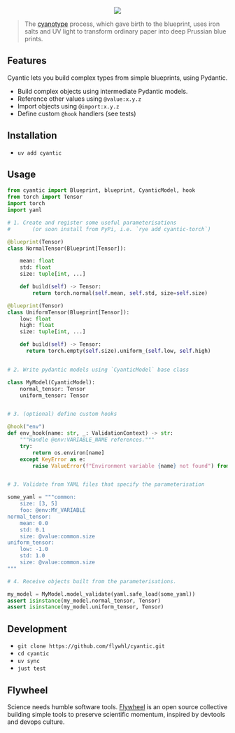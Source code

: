 <p align="center">
  <img src="https://github.com/user-attachments/assets/6004aee7-0a64-4cc4-a7aa-b6790fedccc7">
</p>

> The [cyanotype](https://en.wikipedia.org/wiki/Cyanotype) process, which gave birth to the blueprint, uses iron salts and UV light to transform ordinary paper into deep Prussian blue prints.

## Features

Cyantic lets you build complex types from simple blueprints, using Pydantic.

* Build complex objects using intermediate Pydantic models.
* Reference other values using `@value:x.y.z`
* Import objects using `@import:x.y.z`
* Define custom `@hook` handlers (see tests)

## Installation

* `uv add cyantic`

## Usage

```python
from cyantic import Blueprint, blueprint, CyanticModel, hook
from torch import Tensor
import torch
import yaml

# 1. Create and register some useful parameterisations
#       (or soon install from PyPi, i.e. `rye add cyantic-torch`)

@blueprint(Tensor)
class NormalTensor(Blueprint[Tensor]):

    mean: float
    std: float
    size: tuple[int, ...]

    def build(self) -> Tensor:
        return torch.normal(self.mean, self.std, size=self.size)

@blueprint(Tensor)
class UniformTensor(Blueprint[Tensor]):
    low: float
    high: float
    size: tuple[int, ...]

    def build(self) -> Tensor:
      return torch.empty(self.size).uniform_(self.low, self.high)


# 2. Write pydantic models using `CyanticModel` base class

class MyModel(CyanticModel):
    normal_tensor: Tensor
    uniform_tensor: Tensor


# 3. (optional) define custom hooks

@hook("env")
def env_hook(name: str, _: ValidationContext) -> str:
    """Handle @env:VARIABLE_NAME references."""
    try:
        return os.environ[name]
    except KeyError as e:
        raise ValueError(f"Environment variable {name} not found") from e


# 3. Validate from YAML files that specify the parameterisation

some_yaml = """common:
    size: [3, 5]
    foo: @env:MY_VARIABLE
normal_tensor:
    mean: 0.0
    std: 0.1
    size: @value:common.size
uniform_tensor:
    low: -1.0
    std: 1.0
    size: @value:common.size
"""

# 4. Receive objects built from the parameterisations.

my_model = MyModel.model_validate(yaml.safe_load(some_yaml))
assert isinstance(my_model.normal_tensor, Tensor)
assert isinstance(my_model.uniform_tensor, Tensor)
```


## Development

* `git clone https://github.com/flywhl/cyantic.git`
* `cd cyantic`
* `uv sync`
* `just test`

## Flywheel

Science needs humble software tools. [Flywheel](https://flywhl.dev/) is an open source collective building simple tools to preserve scientific momentum, inspired by devtools and devops culture.
